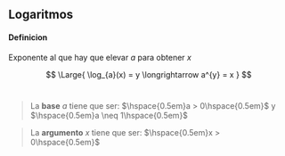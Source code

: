 ## Logaritmos


#### Definicion

Exponente al que hay que elevar $a$ para obtener $x$

$$
\Large{
    \log_{a}(x) = y \longrightarrow a^{y} = x
}
$$
<br>

> La **base** $a$ tiene que ser: $\hspace{0.5em}a > 0\hspace{0.5em}$ y $\hspace{0.5em}a \neq 1\hspace{0.5em}$

> La **argumento** $x$ tiene que ser: $\hspace{0.5em}x > 0\hspace{0.5em}$
